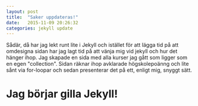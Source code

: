 ```yaml
---
layout: post
title:  "Saker uppdateras!"
date:   2015-11-09 20:26:32
categories: jekyll update
---
```


Sådär, då har jag lekt runt lite i Jekyll och istället för att lägga tid på att omdesigna sidan har jag lagt tid på att
vänja mig vid jekyll och hur det hänger ihop.
Jag skapade en sida med alla kurser jag gått som ligger som en egen "collection". Sidan räknar ihop avklarade högskolepoänng
och lite sånt via for-loopar och sedan presenterar det på ett, enligt mig, snyggt sätt.

Jag börjar gilla Jekyll!
===
